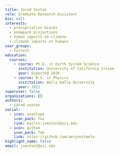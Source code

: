 ```yaml
---
title: Jared Sexton
role: Graduate Research Assistant
bio: null
interests:
  - precipitation biases
  - snowpack projections
  - human impacts on climate
  - climate impacts on humans
user_groups:
  - Current
education:
  courses:
    - course: Ph.D. in Earth System Science
      institution: University of California Irvine
      year: Expected 2026
    - course: B.S. in Physics
      institution: Walla Walla University
      year: 2021
superuser: false
organizations: []
authors:
  - jared-sexton
social:
  - icon: envelope
    icon_pack: fas
    link: mailto:jsexton2@uci.edu
  - icon: github
    icon_pack: fab
    link: https://github.com/aerynnsteele
highlight_name: false
email: jsexton2@uci.edu
---
```

